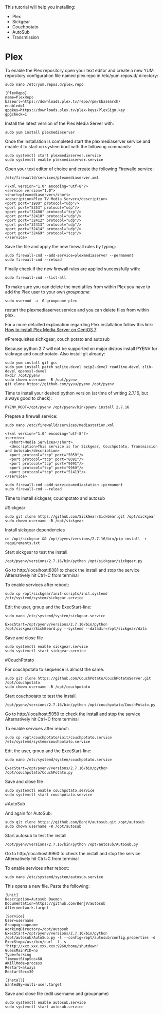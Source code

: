 This tutorial will help you installing:
* Plex
* Sickgear
* Couchpotato
* AutoSub
* Transmission

# Plex
To enable the Plex repository open your text editor and create a new YUM repository configuration file named plex.repo in /etc/yum.repos.d/ directory:

```
sudo nano /etc/yum.repos.d/plex.repo
```

```
[PlexRepo]
name=PlexRepo
baseurl=https://downloads.plex.tv/repo/rpm/$basearch/
enabled=1
gpgkey=https://downloads.plex.tv/plex-keys/PlexSign.key
gpgcheck=1
```

Install the latest version of the Plex Media Server with:

```
sudo yum install plexmediaserver
```

Once the installation is completed start the plexmediaserver service and enable it to start on system boot with the following commands:

```
sudo systemctl start plexmediaserver.service
sudo systemctl enable plexmediaserver.service
```

Open your text editor of choice and create the following Firewalld service:

```
/etc/firewalld/services/plexmediaserver.xml
```

```
<?xml version="1.0" encoding="utf-8"?>
<service version="1.0">
<short>plexmediaserver</short>
<description>Plex TV Media Server</description>
<port port="1900" protocol="udp"/>
<port port="5353" protocol="udp"/>
<port port="32400" protocol="tcp"/>
<port port="32410" protocol="udp"/>
<port port="32412" protocol="udp"/>
<port port="32413" protocol="udp"/>
<port port="32414" protocol="udp"/>
<port port="32469" protocol="tcp"/>
</service>
```
Save the file and apply the new firewall rules by typing:

```
sudo firewall-cmd --add-service=plexmediaserver --permanent
sudo firewall-cmd --reload
```

Finally check if the new firewall rules are applied successfully with:

```
sudo firewall-cmd --list-all
```

To make sure you can delete the mediafiles from within Plex you have to add the Plex user to your own *groupname*:

```
sudo usermod -a -G groupname plex
```

restart the plexmediaserver.service and you can delete files from within plex.

For a more detailled explanation regarding Plex installation follow this link:
[How to install Plex Media Server on CentOS 7](https://linuxize.com/post/how-to-install-plex-media-server-on-centos-7/)

#Prerequisites sichkgear, couch potato and autosub

Because python 2.7 will not be supported on major distros install PYENV for sickrage and couchpotato. Also install git already:

```
sudo yum install git gcc
sudo yum install patch sqlite-devel bzip2-devel readline-devel zlib-devel openssl-devel
mkdir /opt/pyenv
sudo chown username -R /opt/pyenv
git clone https://github.com/yyuu/pyenv /opt/pyenv
```

Time to install your desired python version (at time of writing 2.7.16, but always good to check):
```
PYENV_ROOT=/opt/pyenv /opt/pyenv/bin/pyenv install 2.7.16
```

Prepare a firewall service:
```
sudo nano /etc/firewalld/services/mediastation.xml
```

```
<?xml version="1.0" encoding="utf-8"?>
<service>
  <short>Media Services</short>
  <description>This service is for Sickgear, Couchpotato, Transmission and Autosub</description>
  <port protocol="tcp" port="5050"/>
  <port protocol="tcp" port="8081"/>
  <port protocol="tcp" port="9091"/>
  <port protocol="tcp" port="9960"/>
  <port protocol="tcp" port="51413"/>
</service>
```

```
sudo firewall-cmd –add-service=mediastation –permanent
sudo firewall-cmd --reload
```

Time to install sickgear, couchpotato and autosub

#Sickgear

```
sudo git clone https://github.com/SickGear/SickGear.git /opt/sickgear
sudo chown username -R /opt/sickgear
```

Install sickgear dependencies
```
cd /opt/sickgear && /opt/pyenv/versions/2.7.16/bin/pip install -r requirements.txt
```

Start sickgear to test the install.
```
/opt/pyenv/versions/2.7.16/bin/python /opt/sickgear/sickgear.py
```

Go to http://localhost:8081 to check the install and stop the service
Alternatively hit Ctrl+C from terminal

To enable services after reboot:
```
sudo cp /opt/sickgear/init-scripts/init.systemd /etc/systemd/system/sickgear.service
```

Edit the user, group and the ExecStart-line:
```
sudo nano /etc/systemd/system/sickgear.service
```

```
ExecStart=/opt/pyenv/versions/2.7.16/bin/python /opt/sickgear/SickBeard.py --systemd --datadir=/opt/sickgear/data
```

Save and close file
```
sudo systemctl enable sickgear.service
sudo systemctl start sickgear.service
```

#CouchPotato

For couchpotato to sequence is almost the same.

```
sudo git clone https://github.com/CouchPotato/CouchPotatoServer.git /opt/couchpotato
sudo chown username -R /opt/couchpotato
```

Start couchpotato to test the install.
```
/opt/pyenv/versions/2.7.16/bin/python /opt/couchpotato/CouchPotato.py
```

Go to http://localhost:5050 to check the install and stop the service
Alternatively hit Ctrl+C from terminal

To enable services after reboot:
```
sudo cp /opt/couchpotato/init/couchpotato.service /etc/systemd/system/couchpotato.service
```

Edit the user, group and the ExecStart-line:
```
sudo nano /etc/systemd/system/couchpotato.service
```

```
ExecStart=/opt/pyenv/versions/2.7.16/bin/python /opt/couchpotato/CouchPotato.py
```

Save and close file

```
sudo systemctl enable couchpotato.service
sudo systemctl start couchpotato.service
```

#AutoSub

And again for AutoSub:
```
sudo git clone https://github.com/BenjV/autosub.git /opt/autosub
sudo chown username -R /opt/autosub
```

Start autosub to test the install.
```
/opt/pyenv/versions/2.7.16/bin/python /opt/autosub/AutoSub.py
```

Go to http://localhost:9960 to check the install and stop the service
Alternatively hit Ctrl+C from terminal

To enable services after reboot:
```
sudo nano /etc/systemd/system/autosub.service
```
This opens a new file. Paste the following:
```
[Unit]
Description=Autosub Daemon
Documentation=https://github.com/BenjV/autosub
After=network.target

[Service]
User=username
Group=groupname
WorkingDirectory=/opt/autosub
ExecStart=/opt/pyenv/versions/2.7.16/bin/python /opt/autosub/AutoSub.py -l --config=/opt/autosub/config.properties -d
ExecStop=/usr/bin/curl -f -s "http://xxx.xxx.xxx.xxx:9960/home/shutdown"
GuessMainPID=no
Type=forking
TimeoutStopSec=60
#KillMode=process
Restart=always
RestartSec=30

[Install]
WantedBy=multi-user.target
```
Save and close file (edit username and groupname)

```
sudo systemctl enable autosub.service
sudo systemctl start autosub.service
```
